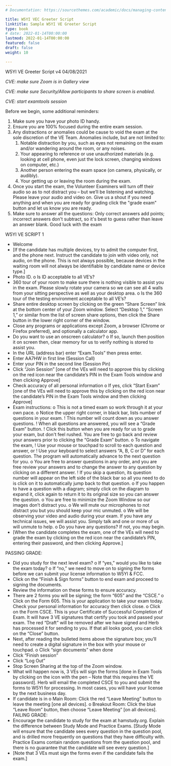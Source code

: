 ```yaml
---
# Documentation: https://sourcethemes.com/academic/docs/managing-content/

title: W5YI VEC Greeter Script
linktitle: Sample W5YI VE Greeter Script
type: book
# date: 2022-01-14T00:00:00
lastmod: 2022-01-14T00:00:00
featured: false
draft: false
weight: 10

---
```

W5YI VE Greeter Script
v4 04/08/2021


_CVE: make sure Zoom is in Gallery view_

_CVE: make sure Security/Allow participants to share screen is enabled._

_CVE: start examtools session_



Before we begin, some additional reminders:
1. Make sure you have your photo ID handy.
2. Ensure you are 100% focused during the entire exam session.
3. Any distractions or anomalies could be cause to void the exam at the sole discretion of the VE Team. Anomalies include, but are not limited to:
   1. Notable distraction by you, such as eyes not remaining on the exam and/or wandering around the room, or any noises.
   2. Your appearing to reference or use unauthorized materials (e.g. looking at cell phone, even just the lock screen, changing windows on computer, etc.)
   3. Another person entering the exam space (on camera, physically, or audibly).
   4. Your getting up or leaving the room during the exam.
4. Once you start the exam, the Volunteer Examiners will turn off their audio so as to not distract you – but we’ll be listening and watching. Please leave your audio and video on. Give us a shout if you need anything and when you are ready for grading click the "grade exam" button and let us know you are ready.
5. Make sure to answer all the questions: Only correct answers add points; incorrect answers don't subtract, so it's best to guess rather than leave an answer blank. Good luck with the exam


W5YI VE SCRIPT 1
* Welcome
* [If the candidate has multiple devices, try to admit the computer first, and the phone next. Instruct the candidate to join
with video only, not audio, on the phone. This is not always possible, because devices in the waiting room will not
always be identifiable by candidate name or device type.]
* Photo ID.
o Is ID acceptable to all VE’s?
* 360 tour of your room to make sure there is nothing visible to assist you in the exam. Please slowly rotate your camera
so we can see all 4 walls from your sitting perspective as well as your desktop area.
o Is the 360 tour of the testing environment acceptable to all VE’s?
* Share entire desktop screen by clicking on the green “Share Screen” link at the bottom center of your Zoom window.
Select “Desktop 1,” “Screen 1,” or similar from the list of screen share options, then click the Share button in the lower
right corner of the window.
* Close any programs or applications except Zoom, a browser (Chrome or Firefox preferred), and optionally a calculator
app.
* Do you want to use an onscreen calculator?
o If so, launch then position it on screen then, clear memory for us to verify nothing is stored to assist you.
* In the URL (address bar) enter “Exam.Tools” then press enter.
* Enter AA7HW in first line (Session Call)
* Enter your PIN in the second line (Session Pin)
* Click “Join Session” [one of the VEs will need to approve this by clicking on the red icon near the candidate’s PIN in the
Exam Tools window and then clicking Approve]
* Check accuracy of all personal information
o If yes, click “Start Exam” [one of the VEs will need to approve this by clicking on the red icon near the
candidate’s PIN in the Exam Tools window and then clicking Approve]
* Exam instructions:
o This is not a timed exam so work through it at your own pace.
o Notice the upper right corner, in black bar, lists number of questions in your exam.
! This number will count down as you answer questions.
! When all questions are answered, you will see a “Grade Exam” button.
! Click this button when you are ready for us to grade your exam, but don't feel rushed. You are free to go
back and review your answers prior to clicking the “Grade Exam” button.
o To navigate the exam,
! Use your mouse or touchpad to scroll to each question and answer, or
! Use your keyboard to select answers “A, B, C or D” for each question. The program will automatically
advance to the next question for you.
o You are free to answer questions in any order, and you are free review your answers and to change the answer to
any question by clicking on a different answer.
! If you skip a question, its question number will appear on the left side of the black bar so all you need to
do is click on it to automatically jump back to that question.
o If you happen to have a question with a diagram; simply click on the diagram to expand it, click again to return it to
its original size so you can answer the question.
o You are free to minimize the Zoom Window so our images don’t distract you.
o We will mute our microphones to not distract you but you should keep your mic unmuted.
o We will be observing your video and audio during your exam. If you have any technical issues, we will assist you.
Simply talk and one or more of us will unmute to help.
o Do you have any questions? If not, you may begin.
* [When the candidate completes the exam, one of the VEs will need to grade the exam by clicking on the red icon near
the candidate’s PIN, entering their password, and then clicking Approve.]

PASSING GRADE:
* Did you study for the next level exam?
o If “yes,” would you like to take the exam today?
o If “no,” we need to move on to signing the forms before we can submit your license information to W5YI & FCC.
* Click on the “Finish & Sign forms” button to end exam and proceed to signing the documents.
* Review the information on these forms to ensure accuracy.
* There are 2 forms you will be signing; the form “605” and the “CSCE.”
o Click on the Form 605. This is your application to take your exam today. Check your personal information for
accuracy then click close.
o Click on the Form CSCE. This is your Certificate of Successful Completion of Exam. It will have 3 VE signatures
that certify you took and passed your exam. The red “Draft” will be removed after we have signed and Herb has
processed it for sending to you. If that all looks good, you can click on the “Close” button.
* Next, after reading the bulleted items above the signature box; you’ll need to create a digital signature in the box with
your mouse or touchpad.
o Click “sign documents” when done
* Click “Finish session”
* Click “Log Out”
* Stop Screen Sharing at the top of the Zoom window.
* What will happen now is, 3 VEs will sign the forms [done in Exam Tools by clicking on the icon with the pen – Note that
this requires the VE password]. Herb will email the completed CSCE to you and submit the forms to W5YI for processing.
In most cases, you will have your license by the next business day.
* If candidate is in
o Main Room: Click the red “Leave Meeting” button to leave the meeting [one all devices].
o Breakout Room: Click the blue “Leave Room” button, then choose “Leave Meeting” [on all devices].
FAILING GRADE:
* Encourage the candidate to study for the exam at hamstudy.org. Explain the difference between Study Mode and
Practice Exams. [Study Mode will ensure that the candidate sees every question in the question pool, and is drilled more
frequently on questions that they have difficulty with. Practice Exams contain random questions from the question pool,
and there is no guarantee that the candidate will see every question.]
* [Note that 3 VEs must sign the forms even if the candidate fails the exam.]